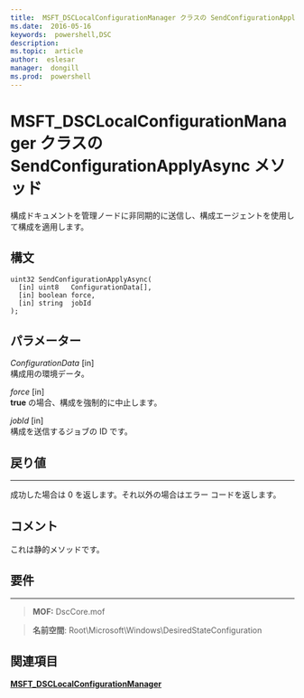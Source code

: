 ```yaml
---
title:  MSFT_DSCLocalConfigurationManager クラスの SendConfigurationApplyAsync メソッド
ms.date:  2016-05-16
keywords:  powershell,DSC
description:  
ms.topic:  article
author:  eslesar
manager:  dongill
ms.prod:  powershell
---
```



# MSFT_DSCLocalConfigurationManager クラスの SendConfigurationApplyAsync メソッド

構成ドキュメントを管理ノードに非同期的に送信し、構成エージェントを使用して構成を適用します。

構文
------

```mof
uint32 SendConfigurationApplyAsync(
  [in] uint8   ConfigurationData[],
  [in] boolean force,
  [in] string  jobId
);
```

パラメーター
----------

*ConfigurationData* \[in\]  
構成用の環境データ。

*force* \[in\]  
**true** の場合、構成を強制的に中止します。

*jobId* \[in\]  
構成を送信するジョブの ID です。

## 戻り値
------------

成功した場合は 0 を返します。それ以外の場合はエラー コードを返します。

## コメント

これは静的メソッドです。

## 要件
------------
>**MOF:** DscCore.mof

>**名前空間**: Root\Microsoft\Windows\DesiredStateConfiguration


## 関連項目


[**MSFT_DSCLocalConfigurationManager**](msft-dsclocalconfigurationmanager.md)


 

 





<!--HONumber=May16_HO3-->


